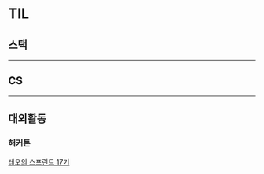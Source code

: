 # TIL



## 스택

---

## CS

---

## 대외활동



### 해커톤
[테오의 스프린트 17기](https://velog.io/@yeomjung95/%ED%85%8C%EC%98%A4%EC%9D%98-%EC%8A%A4%ED%94%84%EB%A6%B0%ED%8A%B8-17%EA%B8%B0-%ED%9B%84%EA%B8%B0#%EA%B3%84%EA%B8%B0)
